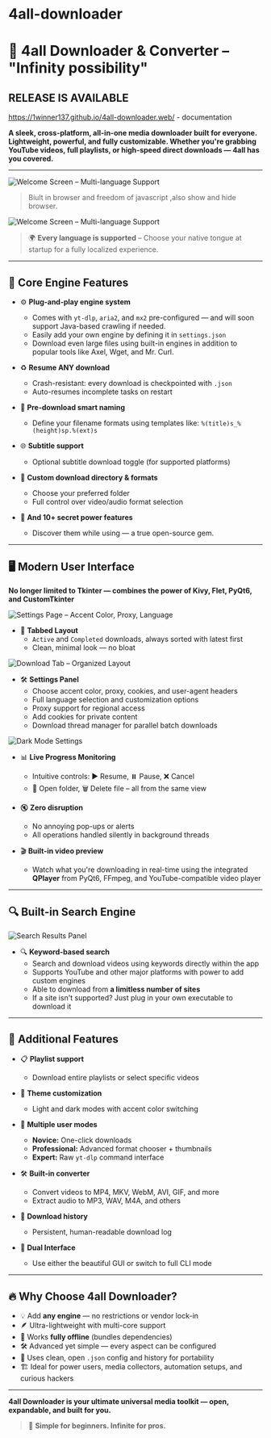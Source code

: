 # 4all-downloader  
# 🚀 4all Downloader & Converter – "Infinity possibility"
## RELEASE IS AVAILABLE
https://1winner137.github.io/4all-downloader.web/ - documentation

**A sleek, cross-platform, all-in-one media downloader built for everyone. Lightweight, powerful, and fully customizable. Whether you're grabbing YouTube videos, full playlists, or high-speed direct downloads — 4all has you covered.**

---
![Welcome Screen – Multi-language Support](./images/4all-browser.PNG) 
> Biult in browser and freedom of javascript ,also show and hide browser.

![Welcome Screen – Multi-language Support](./images/4all-welcome.PNG)  
> 🌍 **Every language is supported** – Choose your native tongue at startup for a fully localized experience.

---

## 🧠 Core Engine Features

- ⚙️ **Plug-and-play engine system**
  - Comes with `yt-dlp`, `aria2`, and `mx2` pre-configured — and will soon support Java-based crawling if needed.
  - Easily add your own engine by defining it in `settings.json`
  - Download even large files using built-in engines in addition to popular tools like Axel, Wget, and Mr. Curl.

- ♻️ **Resume ANY download**
  - Crash-resistant: every download is checkpointed with `.json`
  - Auto-resumes incomplete tasks on restart

- 🎯 **Pre-download smart naming**
  - Define your filename formats using templates like: `%(title)s_%(height)sp.%(ext)s`

- 🌐 **Subtitle support**
  - Optional subtitle download toggle (for supported platforms)

- 📂 **Custom download directory & formats**
  - Choose your preferred folder
  - Full control over video/audio format selection

- 🔐 **And 10+ secret power features**
  - Discover them while using — a true open-source gem.

---

## 🖥️ Modern User Interface  
**No longer limited to Tkinter — combines the power of Kivy, Flet, PyQt6, and CustomTkinter**

![Settings Page – Accent Color, Proxy, Language](./images/4all-67.PNG)

- 🧩 **Tabbed Layout**
  - `Active` and `Completed` downloads, always sorted with latest first
  - Clean, minimal look — no bloat

![Download Tab – Organized Layout](./images/download.png)

- 🛠️ **Settings Panel**
  - Choose accent color, proxy, cookies, and user-agent headers
  - Full language selection and customization options
  - Proxy support for regional access
  - Add cookies for private content
  - Download thread manager for parallel batch downloads

![Dark Mode Settings](./images/darkmode.PNG)

- 📊 **Live Progress Monitoring**
  - Intuitive controls: ▶️ Resume, ⏸️ Pause, ❌ Cancel
  - 📂 Open folder, 🗑️ Delete file – all from the same view

- 🔇 **Zero disruption**
  - No annoying pop-ups or alerts
  - All operations handled silently in background threads

- 🎬 **Built-in video preview**
  - Watch what you're downloading in real-time using the integrated **QPlayer** from PyQt6, FFmpeg, and YouTube-compatible video player

---

## 🔍 Built-in Search Engine

![Search Results Panel](./images/4all-3.PNG)

- 🔍 **Keyword-based search**
  - Search and download videos using keywords directly within the app
  - Supports YouTube and other major platforms with power to add custom engines
  - Able to download from **a limitless number of sites**
  - If a site isn't supported? Just plug in your own executable to download it

---

## 🌟 Additional Features

- 📋 **Playlist support**
  - Download entire playlists or select specific videos

- 🎨 **Theme customization**
  - Light and dark modes with accent color switching

- 🧰 **Multiple user modes**
  - **Novice:** One-click downloads
  - **Professional:** Advanced format chooser + thumbnails
  - **Expert:** Raw `yt-dlp` command interface

- 🛠️ **Built-in converter**
  - Convert videos to MP4, MKV, WebM, AVI, GIF, and more
  - Extract audio to MP3, WAV, M4A, and others

- 📜 **Download history**
  - Persistent, human-readable download log

- 🧩 **Dual Interface**
  - Use either the beautiful GUI or switch to full CLI mode

---

## 🔥 Why Choose 4all Downloader?

- 💡 Add **any engine** — no restrictions or vendor lock-in
- 🪶 Ultra-lightweight with multi-core support
- 🧱 Works **fully offline** (bundles dependencies)
- 🛠️ Advanced yet simple — every aspect can be configured
- 🧼 Uses clean, open `.json` config and history for portability
- 🏗️ Ideal for power users, media collectors, automation setups, and curious hackers

---

**4all Downloader is your ultimate universal media toolkit — open, expandable, and built for you.**

> 🍥 **Simple for beginners. Infinite for pros.**
